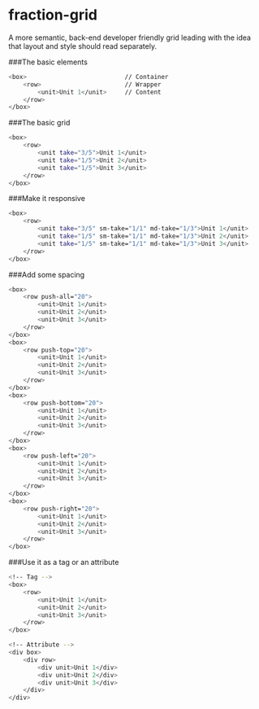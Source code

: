 # fraction-grid
A more semantic, back-end developer friendly grid leading with the idea that layout and style should read separately.

###The basic elements
```sh
<box>                           // Container
    <row>                       // Wrapper
        <unit>Unit 1</unit>     // Content
    </row>
</box>
```


###The basic grid
```sh
<box>
    <row>
        <unit take="3/5">Unit 1</unit>
        <unit take="1/5">Unit 2</unit>
        <unit take="1/5">Unit 3</unit>
    </row>
</box>
```
###Make it responsive
```sh
<box>
    <row>
        <unit take="3/5" sm-take="1/1" md-take="1/3">Unit 1</unit>
        <unit take="1/5" sm-take="1/1" md-take="1/3">Unit 2</unit>
        <unit take="1/5" sm-take="1/1" md-take="1/3">Unit 3</unit>
    </row>
</box>
```

###Add some spacing
```sh
<box>
    <row push-all="20">
        <unit>Unit 1</unit>
        <unit>Unit 2</unit>
        <unit>Unit 3</unit>
    </row>
</box>
<box>
    <row push-top="20">
        <unit>Unit 1</unit>
        <unit>Unit 2</unit>
        <unit>Unit 3</unit>
    </row>
</box>
<box>
    <row push-bottom="20">
        <unit>Unit 1</unit>
        <unit>Unit 2</unit>
        <unit>Unit 3</unit>
    </row>
</box>
<box>
    <row push-left="20">
        <unit>Unit 1</unit>
        <unit>Unit 2</unit>
        <unit>Unit 3</unit>
    </row>
</box>
<box>
    <row push-right="20">
        <unit>Unit 1</unit>
        <unit>Unit 2</unit>
        <unit>Unit 3</unit>
    </row>
</box>
```
###Use it as a tag or an attribute
```sh
<!-- Tag -->
<box>
    <row>
        <unit>Unit 1</unit>
        <unit>Unit 2</unit>
        <unit>Unit 3</unit>
    </row>
</box>

<!-- Attribute -->
<div box>
    <div row>
        <div unit>Unit 1</div>
        <div unit>Unit 2</div>
        <div unit>Unit 3</div>
    </div>
</div>
```

